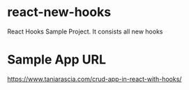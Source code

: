 # react-new-hooks
React Hooks Sample Project. It consists all new hooks

# Sample App URL
https://www.taniarascia.com/crud-app-in-react-with-hooks/